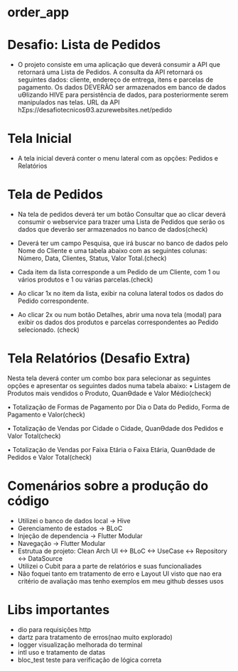 # order_app

# Desafio: Lista de Pedidos

- O projeto consiste em uma aplicação que deverá consumir a API que retornará uma Lista de Pedidos.
A consulta da API retornará os seguintes dados: cliente, endereço de entrega, itens e parcelas de pagamento.
Os dados DEVERÃO ser armazenados em banco de dados uƟlizando HIVE para persistência de dados, para
posteriormente serem manipulados nas telas.
URL da API hƩps://desafiotecnicosƟ3.azurewebsites.net/pedido

# Tela Inicial
- A tela inicial deverá conter o menu lateral com as opções: Pedidos e Relatórios

# Tela de Pedidos
- Na tela de pedidos deverá ter um botão Consultar que ao clicar deverá consumir o webservice para trazer uma Lista
de Pedidos que serão os dados que deverão ser armazenados no banco de dados(check)

- Deverá ter um campo Pesquisa, que irá buscar no banco de dados pelo Nome do Cliente
 e uma tabela abaixo com as seguintes colunas: Número, Data, Clientes, Status, Valor Total.(check)

- Cada item da lista corresponde a um Pedido de um Cliente, com 1 ou vários produtos e 1 ou várias parcelas.(check)
- Ao clicar 1x no item da lista, exibir na coluna lateral todos os dados do Pedido correspondente.
- Ao clicar 2x ou num botão Detalhes, abrir uma nova tela (modal) para exibir os dados dos produtos e parcelas
correspondentes ao Pedido selecionado. (check)



# Tela Relatórios (Desafio Extra)
Nesta tela deverá conter um combo box para selecionar as seguintes opções e apresentar os seguintes dados numa
tabela abaixo:
• Listagem de Produtos mais vendidos
    o Produto, QuanƟdade e Valor Médio(check)

• Totalização de Formas de Pagamento por Dia
    o Data do Pedido, Forma de Pagamento e Valor(check)

• Totalização de Vendas por Cidade
    o Cidade, QuanƟdade dos Pedidos e Valor Total(check)

• Totalização de Vendas por Faixa Etária
    o Faixa Etária, QuanƟdade de Pedidos e Valor Total(check)

# Comenários sobre a produção do código
- Utilizei o banco de dados local -> Hive
- Gerenciamento de estados -> BLoC
- Injeção de dependencia -> Flutter Modular
- Navegação -> Flutter Modular
- Estrutua de projeto: Clean Arch UI <-> BLoC <-> UseCase <-> Repository <-> DataSource
- Utilizei o Cubit para a parte de relatórios e suas funcionaliades
- Não foquei tanto em tratamento de erro e Layout UI visto que nao era critério de avaliação mas tenho exemplos em meu github desses usos

# Libs importantes
- dio para requisições http
- dartz para tratamento de erros(nao muito explorado)
- logger visualização melhorada do terminal
- intl uso e tratamento de datas
- bloc_test teste para verificação de lógica correta
  